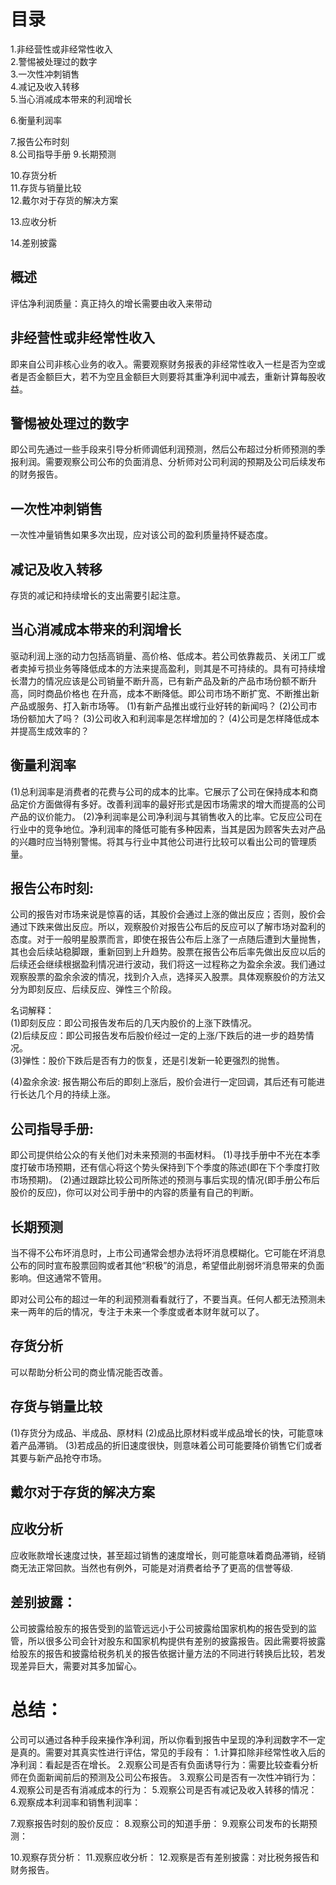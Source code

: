 # 目录
1.非经营性或非经常性收入      
2.警惕被处理过的数字      
3.一次性冲刺销售   
4.减记及收入转移   
5.当心消减成本带来的利润增长   

6.衡量利润率   

7.报告公布时刻   
8.公司指导手册
9.长期预测   

10.存货分析       
11.存货与销量比较   
12.戴尔对于存货的解决方案   

13.应收分析   

14.差别披露     

## 概述
评估净利润质量：真正持久的增长需要由收入来带动

## 非经营性或非经常性收入
  即来自公司非核心业务的收入。需要观察财务报表的非经常性收入一栏是否为空或者是否金额巨大，若不为空且金额巨大则要将其重净利润中减去，重新计算每股收益。

## 警惕被处理过的数字
  即公司先通过一些手段来引导分析师调低利润预测，然后公布超过分析师预测的季报利润。需要观察公司公布的负面消息、分析师对公司利润的预期及公司后续发布的财务报告。

## 一次性冲刺销售
 一次性冲量销售如果多次出现，应对该公司的盈利质量持怀疑态度。

## 减记及收入转移
  存货的减记和持续增长的支出需要引起注意。

## 当心消减成本带来的利润增长
  驱动利润上涨的动力包括高销量、高价格、低成本。若公司依靠裁员、关闭工厂或者卖掉亏损业务等降低成本的方法来提高盈利，则其是不可持续的。具有可持续增长潜力的情况应该是公司销量不断升高，已有新产品及新的产品市场份额不断升高，同时商品价格也
  在升高，成本不断降低。即公司市场不断扩宽、不断推出新产品或服务、打入新市场等。
  (1)有新产品推出或行业好转的新闻吗？
  (2)公司市场份额加大了吗？
  (3)公司收入和利润率是怎样增加的？
  (4)公司是怎样降低成本并提高生成效率的？

## 衡量利润率  
  (1)总利润率是消费者的花费与公司的成本的比率。它展示了公司在保持成本和商品定价方面做得有多好。改善利润率的最好形式是因市场需求的增大而提高的公司产品的议价能力。
  (2)净利润率是公司净利润与其销售收入的比率。它反应公司在行业中的竞争地位。净利润率的降低可能有多种因素，当其是因为顾客失去对产品的兴趣时应当特别警惕。将其与行业中其他公司进行比较可以看出公司的管理质量。

## 报告公布时刻:     
  公司的报告对市场来说是惊喜的话，其股价会通过上涨的做出反应；否则，股价会通过下跌来做出反应。所以，观察股价对报告公布后的反应可以了解市场对盈利的态度。对于一般明星股票而言，即使在报告公布后上涨了一点随后遭到大量抛售，其也会后续站稳脚跟，重新回到上升趋势。股票在报告公布后率先做出反应以后的后续还会继续根据盈利情况进行波动，我们将这一过程称之为盈余余波。我们通过观察股票的盈余余波的情况，找到介入点，选择买入股票。具体观察股价的方法又分为即刻反应、后续反应、弹性三个阶段。
 
名词解释：   
   (1)即刻反应：即公司报告发布后的几天内股价的上涨下跌情况。    
   (2)后续反应：即公司报告发布后股价经过一定的上涨/下跌后的进一步的趋势情况。    
   (3)弹性：股价下跌后是否有力的恢复，还是引发新一轮更强烈的抛售。    
   
   (4)盈余余波: 报告期公布后的即刻上涨后，股价会进行一定回调，其后还有可能进行长达几个月的持续上涨。

## 公司指导手册:     
   即公司提供给公众的有关他们对未来预测的书面材料。
  (1)寻找手册中不光在本季度打破市场预期，还有信心将这个势头保持到下个季度的陈述(即在下个季度打败市场预期)。
  (2)通过跟踪比较公司所陈述的预测与事后实现的情况(即手册公布后股价的反应)，你可以对公司手册中的内容的质量有自己的判断。
  
## 长期预测
  当不得不公布坏消息时，上市公司通常会想办法将坏消息模糊化。它可能在坏消息公布的同时宣布股票回购或者其他“积极”的消息，希望借此削弱坏消息带来的负面影响。但这通常不管用。
  
  即对公司公布的超过一年的利润预测看看就行了，不要当真。任何人都无法预测未来一两年的后的情况，专注于未来一个季度或者本财年就可以了。
  
## 存货分析
  可以帮助分析公司的商业情况能否改善。

## 存货与销量比较
  (1)存货分为成品、半成品、原材料
  (2)成品比原材料或半成品增长的快，可能意味着产品滞销。
  (3)若成品的折旧速度很快，则意味着公司可能要降价销售它们或者其要与新产品抢夺市场。

## 戴尔对于存货的解决方案

## 应收分析
  应收账款增长速度过快，甚至超过销售的速度增长，则可能意味着商品滞销，经销商无法正常回款。当然也有例外，可能是对消费者给予了更高的信誉等级.

## 差别披露：
   公司披露给股东的报告受到的监管远远小于公司披露给国家机构的报告受到的监管，所以很多公司会针对股东和国家机构提供有差别的披露报告。因此需要将披露给股东的报告和披露给税务机关的报告依据计量方法的不同进行转换后比较，若发现差异巨大，需要对其多加留心。
   
# 总结：
公司可以通过各种手段来操作净利润，所以你看到报告中呈现的净利润数字不一定是真的。需要对其真实性进行评估，常见的手段有：
1.计算扣除非经常性收入后的净利润：看起是否在增长。
2.观察公司是否有负面诱导行为：需要比较查看分析师在负面新闻前后的预测及公司公布报告。
3.观察公司是否有一次性冲销行为：
4.观察公司是否有消减成本的行为：
5.观察公司是否有减记及收入转移的情况：
6.观察成本利润率和销售利润率：

7.观察报告时刻的股价反应：
8.观察公司的知道手册：
9.观察公司发布的长期预测：

10.观察存货分析：
11.观察应收分析：
12.观察是否有差别披露：对比税务报告和财务报告。



